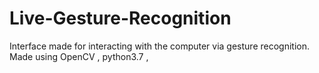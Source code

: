 # Live-Gesture-Recognition
Interface made for interacting with the computer via gesture recognition. Made using OpenCV , python3.7 , 
